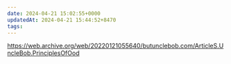 ```yaml
---
date: 2024-04-21 15:02:55+0000
updatedAt: 2024-04-21 15:44:52+8470
tags: 
---
```

https://web.archive.org/web/20220121055640/butunclebob.com/ArticleS.UncleBob.PrinciplesOfOod